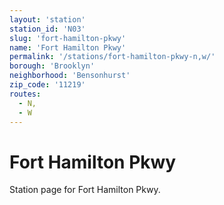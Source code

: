 ```yaml
---
layout: 'station'
station_id: 'N03'
slug: 'fort-hamilton-pkwy'
name: 'Fort Hamilton Pkwy'
permalink: '/stations/fort-hamilton-pkwy-n,w/'
borough: 'Brooklyn'
neighborhood: 'Bensonhurst'
zip_code: '11219'
routes:
  - N,
  - W
---
```

# Fort Hamilton Pkwy

Station page for Fort Hamilton Pkwy.
